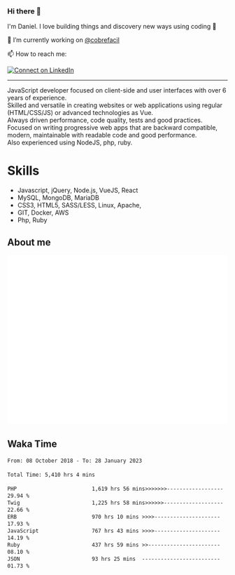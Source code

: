 ### Hi there 👋

I'm Daniel. I love building things and discovery new ways using coding :raised_hands: 

🔭 I’m currently working on [@cobrefacil](https://www.cobrefacil.com.br/)

📫 How to reach me:

[![Connect on LinkedIn](https://img.shields.io/badge/--linkedin?label=LinkedIn&logo=LinkedIn&style=social)](https://www.linkedin.com/in/daniel-cerverizzo/)

---

JavaScript developer focused on client-side and user interfaces with over 6 years of experience.  
Skilled and versatile in creating websites or web applications using regular (HTML/CSS/JS) or advanced technologies as Vue.  
Always driven performance, code quality, tests and good practices.  
 Focused on writing progressive web apps that are backward compatible, modern, maintainable with readable code and good performance.  
Also experienced using NodeJS, php, ruby. 


# Skills

 - Javascript, jQuery, Node.js, VueJS, React
 - MySQL, MongoDB, MariaDB    
 - CSS3, HTML5, SASS/LESS,  Linux, Apache,
 - GIT, Docker, AWS
 - Php, Ruby

## About me

![Metrics](/github-metrics.svg)

## Waka Time

<!--START_SECTION:waka-->

```text
From: 08 October 2018 - To: 28 January 2023

Total Time: 5,410 hrs 4 mins

PHP                        1,619 hrs 56 mins>>>>>>>------------------   29.94 %
Twig                       1,225 hrs 58 mins>>>>>>-------------------   22.66 %
ERB                        970 hrs 10 mins >>>>---------------------   17.93 %
JavaScript                 767 hrs 43 mins >>>>---------------------   14.19 %
Ruby                       437 hrs 59 mins >>-----------------------   08.10 %
JSON                       93 hrs 25 mins  -------------------------   01.73 %
```

<!--END_SECTION:waka-->

